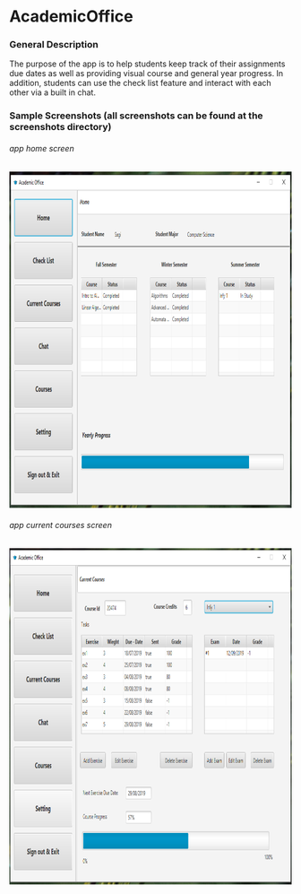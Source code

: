 # AcademicOffice

### General Description
The purpose of the app is to help students keep track of their assignments due dates as well as providing visual course and general year progress.
In addition, students can use the check list feature and interact with each other via a built in chat.

### Sample Screenshots (all screenshots can be found at the screenshots directory)
###### app home screen
<img src="https://github.com/sagiK11/AcademicOffice/blob/master/ScreenShots/home_screen.png" width = "800" height = "600">

###### app current courses screen
<img src="https://github.com/sagiK11/AcademicOffice/blob/master/ScreenShots/currentCourses_screen.png" width = "800" height = "600">
